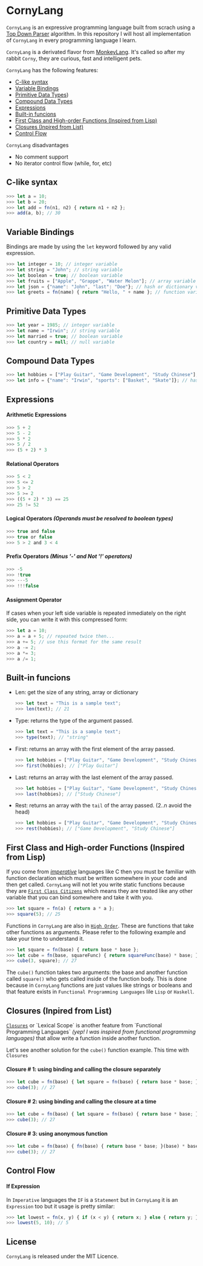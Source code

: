 # CornyLang
`CornyLang` is an expressive programming language built from scrach using a [Top Down Parser](https://en.wikipedia.org/wiki/Top-down_parsing) algorithm. In this repository I will host all implementation of `CornyLang` in every programming language I learn.

`CornyLang` is a derivated flavor from [MonkeyLang](https://interpreterbook.com/). It's called so after my rabbit `Corny`, they are curious, fast and intelligent pets.

`CornyLang` has the following features:

- [C-like syntax](#syntax)
- [Variable Bindings](#variable-bindings)
- [Primitive Data Types](#primitive-data-types))
- [Compound Data Types](#compound-data-types)
- [Expressions](#expressions)
- [Built-in funcions](#built-in-funcions)
- [First Class and High-order Functions (Inspired from Lisp)](#first-class-high-order-functions)
- [Closures (Inpired from List)](#closures)
- [Control Flow](#control-flow)

`CornyLang` disadvantages

- No comment support
- No iterator control flow (while, for, etc)

## C-like syntax

```Javascript
>>> let a = 10;
>>> let b = 20;
>>> let add = fn(n1, n2) { return n1 + n2 };
>>> add(a, b); // 30
```

## Variable Bindings

Bindings are made by using the `let` keyword followed by any valid expression.

```Javascript
>>> let integer = 10; // integer variable
>>> let string = "John"; // string variable
>>> let boolean = true; // boolean variable
>>> let fruits = ["Apple", "Grappe", "Water Melon"]; // array variable
>>> let json = {"name": "John", "last": "Doe"}; // hash or dictionary variable
>>> let greets = fn(name) { return "Hello, " + name }; // function variable
```

## Primitive Data Types

```Javascript
>>> let year = 1985; // integer variable
>>> let name = "Irwin"; // string variable
>>> let married = true; // boolean variable
>>> let country = null; // null variable
```

## Compound Data Types

```Javascript
>>> let hobbies = ["Play Guitar", "Game Development", "Study Chinese"]; // array variable
>>> let info = {"name": "Irwin", "sports": ["Basket", "Skate"]}; // hash or dictionary variable
```

## Expressions

#### Arithmetic Expressions
```Javascript
>>> 5 + 2
>>> 5 - 2
>>> 5 * 2
>>> 5 / 2
>>> (5 + 2) * 3
```

#### Relational Operators
```Javascript
>>> 5 < 2
>>> 5 <= 2
>>> 5 > 2
>>> 5 >= 2
>>> ((5 + 2) * 3) == 25
>>> 25 != 52
```

#### Logical Operators *(Operands must be resolved to boolean types)*
```Javascript
>>> true and false
>>> true or false
>>> 5 > 2 and 3 < 4
```

#### Prefix Operators *(Minus '-' and Not '!' operators)*
```Javascript
>>> -5
>>> !true
>>> ---5
>>> !!!false
```

#### Assignment Operator

If cases when your left side variable is repeated inmediately on the right side, you can write it with this compressed form:

```Javascript
>>> let a = 10;
>>> a = a + 5; // repeated twice then...
>>> a += 5; // use this format for the same result
>>> a -= 2;
>>> a *= 3;
>>> a /= 1;
```

## Built-in funcions
- Len: get the size of any string, array or dictionary
    ```Javascript
    >>> let text = "This is a sample text";
    >>> len(text); // 21
    ```
- Type: returns the type of the argument passed.
    ```Javascript
    >>> let text = "This is a sample text";
    >>> type(text); // "string"
    ```
- First: returns an array with the first element of the array passed.
    ```Javascript
    >>> let hobbies = ["Play Guitar", "Game Development", "Study Chinese"];
    >>> first(hobbies); // ["Play Guitar"]
    ```
- Last: returns an array with the last element of the array passed.
    ```Javascript
    >>> let hobbies = ["Play Guitar", "Game Development", "Study Chinese"];
    >>> last(hobbies); // ["Study Chinese"]
    ```
- Rest: returns an array with the `tail` of the array passed. (2..n avoid the head)
    ```Javascript
    >>> let hobbies = ["Play Guitar", "Game Development", "Study Chinese"];
    >>> rest(hobbies); // ["Game Development", "Study Chinese"]
    ```

## First Class and High-order Functions (Inspired from Lisp)
If you come from [*imperative*](https://en.wikipedia.org/wiki/Imperative_programming) languages like C then you must be familiar with function declaration which must be written somewhere in your code and then get called. `CornyLang` will not let you write static functions because they are [`First Class Citizens`](https://en.wikipedia.org/wiki/First-class_citizen) which means they are treated like any other variable that you can bind somewhere and take it with you.

```Javascript
>>> let square = fn(a) { return a * a };
>>> square(5); // 25
```

Functions in `CornyLang` are also in [`High Order`](https://en.wikipedia.org/wiki/Higher-order_function). These are functions that take other functions as arguments. Please refer to the following example and take your time to understand it.

```Javascript
>>> let square = fn(base) { return base * base };
>>> let cube = fn(base, squareFunc) { return squareFunc(base) * base; };
>>> cube(3, square); // 27
```

The `cube()` function takes two arguments: the base and another function called `square()` who gets called inside of the function body. This is done because in `CornyLang` functions are just values like strings or booleans and that feature exists in `Functional Programming Languages` lile `Lisp` or `Haskell`.

## Closures (Inpired from List)
[`Closures`](https://en.wikipedia.org/wiki/Closure_(computer_programming)) or `Lexical Scope` is another feature from `Functional Programming Languages` *(yep! I was inspired from functional programming languages)* that allow write a function inside another function.

Let's see another solution for the `cube()` function example. This time with `Closures`

#### Closure # 1: using binding and calling the closure separately
```Javascript
>>> let cube = fn(base) { let square = fn(base) { return base * base; }; return square(base) * base; };
>>> cube(3); // 27
```

#### Closure # 2: using binding and calling the closure at a time
```Javascript
>>> let cube = fn(base) { let square = fn(base) { return base * base; }(base) * base; };
>>> cube(3); // 27
```

#### Closure # 3: using anonymous function
```Javascript
>>> let cube = fn(base) { fn(base) { return base * base; }(base) * base; };
>>> cube(3); // 27
```

## Control Flow
#### If Expression
In `Imperative` languages the `IF` is a `Statement` but in `CornyLang` it is an `Expression` too but it usage is pretty similar:

```Javascript
>>> let lowest = fn(x, y) { if (x < y) { return x; } else { return y; }; };
>>> lowest(5, 10); // 5
```

## License

`CornyLang` is released under the MIT Licence.
